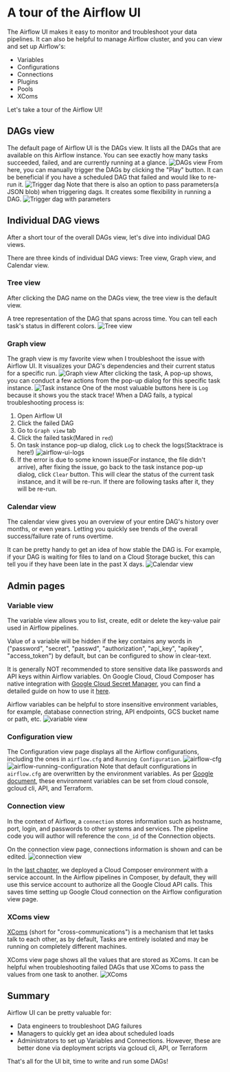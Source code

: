 # A tour of the Airflow UI

The Airflow UI makes it easy to monitor and troubleshoot your data pipelines. It can also be helpful to manage Airflow cluster, and you can view and set up Airflow's:
- Variables
- Configurations
- Connections
- Plugins
- Pools
- XComs

Let's take a tour of the Airflow UI!

## DAGs view
The default page of Airflow UI is the DAGs view. It lists all the DAGs that are available on this Airflow instance. You can see exactly how many tasks succeeded, failed, and are currently running at a glance.
![DAGs view](https://airflow.apache.org/docs/apache-airflow/stable/_images/dags.png)
From here, you can manually trigger the DAGs by clicking the "Play" button. It can be beneficial if you have a scheduled DAG that failed and would like to re-run it.
![Trigger dag](trigger-dag.png)
Note that there is also an option to pass parameters(a JSON blob) when triggering dags. It creates some flexibility in running a DAG.
![Trigger dag with parameters](trigger-dag-with-parameters.png)

## Individual DAG views
After a short tour of the overall DAGs view, let's dive into individual DAG views.

There are three kinds of individual DAG views: Tree view, Graph view, and Calendar view.

### Tree view
After clicking the DAG name on the DAGs view, the tree view is the default view.

A tree representation of the DAG that spans across time. You can tell each task's status in different colors.
![Tree view](https://airflow.apache.org/docs/apache-airflow/stable/_images/tree.png)

### Graph view
The graph view is my favorite view when I troubleshoot the issue with Airflow UI. It visualizes your DAG's dependencies and their current status for a specific run.
![Graph view](https://airflow.apache.org/docs/apache-airflow/stable/_images/graph.png)
After clicking the task, A pop-up shows, you can conduct a few actions from the pop-up dialog for this specific task instance.
![Task instance](task-instance.png)
One of the most valuable buttons here is `Log` because it shows you the stack trace!
When a DAG fails, a typical troubleshooting process is:
1. Open Airflow UI
2. Click the failed DAG
3. Go to `Graph view` tab
4. Click the failed task(Mared in `red`)
5. On task instance pop-up dialog, click `Log` to check the logs(Stacktrace is here!)
![airflow-ui-logs](airflow-ui-logs.png)
6. If the error is due to some known issue(For instance, the file didn't arrive), after fixing the issue, go back to the task instance pop-up dialog, click `Clear` button. This will clear the status of the current task instance, and it will be re-run. If there are following tasks after it, they will be re-run.

### Calendar view
The calendar view gives you an overview of your entire DAG's history over months, or even years. Letting you quickly see trends of the overall success/failure rate of runs overtime.

It can be pretty handy to get an idea of how stable the DAG is. For example, if your DAG is waiting for files to land on a Cloud Storage bucket, this can tell you if they have been late in the past X days.
![Calendar view](https://airflow.apache.org/docs/apache-airflow/stable/_images/calendar.png)

## Admin pages
### Variable view
The variable view allows you to list, create, edit or delete the key-value pair used in Airflow pipelines.

Value of a variable will be hidden if the key contains any words in ("password", "secret", "passwd", "authorization", "api_key", "apikey", "access_token") by default, but can be configured to show in clear-text.

It is generally NOT recommended to store sensitive data like passwords and API keys within Airflow variables. On Google Cloud, Cloud Composer has native integration with [Google Cloud Secret Manager](https://cloud.google.com/secret-manager/docs), you can find a detailed guide on how to use it [here](https://cloud.google.com/composer/docs/secret-manager).

Airflow variables can be helpful to store insensitive environment variables, for example, database connection string, API endpoints, GCS bucket name or path, etc.
![variable view](https://airflow.apache.org/docs/apache-airflow/stable/_images/variable_hidden1.png)

### Configuration view
The Configuration view page displays all the Airflow configurations, including the ones in `airflow.cfg` and `Running Configuration`.
![airflow-cfg](airflow-ui-config-cfg.png)
![airflow-running-configuration](airflow-ui-config-running.png)
Note that default configurations in `airflow.cfg` are overwritten by the environment variables. As per [Google document](https://cloud.google.com/composer/docs/overriding-airflow-configurations), these environment variables can be set from cloud console, gcloud cli, API, and Terraform.

### Connection view
In the context of Airflow, a `connection` stores information such as hostname, port, login, and passwords to other systems and services. The pipeline code you will author will reference the `conn_id` of the Connection objects.

On the connection view page, connections information is shown and can be edited.
![connection view](https://airflow.apache.org/docs/apache-airflow/stable/_images/connections.png)

In the [last chapter](deploy-a-composer-enrionment.md), we deployed a Cloud Composer environment with a service account. In the Airflow pipelines in Composer, by default, they will use this service account to authorize all the Google Cloud API calls. This saves time setting up Google Cloud connection on the Airflow configuration view page.

### XComs view
[XComs](https://airflow.apache.org/docs/apache-airflow/stable/concepts/xcoms.html) (short for "cross-communications") is a mechanism that let tasks talk to each other, as by default, Tasks are entirely isolated and may be running on completely different machines.

XComs view page shows all the values that are stored as XComs. It can be helpful when troubleshooting failed DAGs that use XComs to pass the values from one task to another.
![XComs](airflow-ui-xcoms.png)

## Summary
Airflow UI can be pretty valuable for:
- Data engineers to troubleshoot DAG failures
- Managers to quickly get an idea about scheduled loads
- Administrators to set up Variables and Connections. However, these are better done via deployment scripts via gcloud cli, API, or Terraform

That's all for the UI bit, time to write and run some DAGs!
